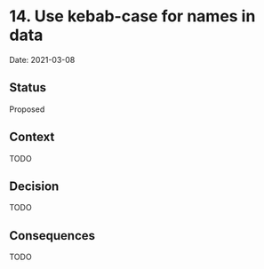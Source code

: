 # 14. Use kebab-case for names in data

Date: 2021-03-08

## Status

Proposed

## Context

TODO

## Decision

TODO

## Consequences

TODO
